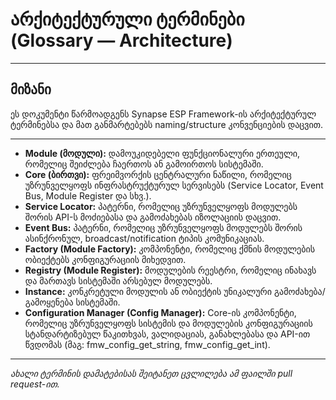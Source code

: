 # არქიტექტურული ტერმინები (Glossary — Architecture)

---

## მიზანი

ეს დოკუმენტი წარმოადგენს Synapse ESP Framework-ის არქიტექტურულ ტერმინებსა და მათ განმარტებებს naming/structure კონვენციების დაცვით.

---

- **Module (მოდული):** დამოუკიდებელი ფუნქციონალური ერთეული, რომელიც შეიძლება ჩაერთოს ან გამოირთოს სისტემაში.
- **Core (ბირთვი):** ფრეიმვორქის ცენტრალური ნაწილი, რომელიც უზრუნველყოფს ინფრასტრუქტურულ სერვისებს (Service Locator, Event Bus, Module Register და სხვ.).
- **Service Locator:** პატერნი, რომელიც უზრუნველყოფს მოდულებს შორის API-ს მოძიებასა და გამოძახებას იზოლაციის დაცვით.
- **Event Bus:** პატერნი, რომელიც უზრუნველყოფს მოდულებს შორის ასინქრონულ, broadcast/notification ტიპის კომუნიკაციას.
- **Factory (Module Factory):** კომპონენტი, რომელიც ქმნის მოდულების ობიექტებს კონფიგურაციის მიხედვით.
- **Registry (Module Register):** მოდულების რეესტრი, რომელიც ინახავს და მართავს სისტემაში არსებულ მოდულებს.
- **Instance:** კონკრეტული მოდულის ან ობიექტის უნიკალური გამოძახება/გამოყენება სისტემაში.
- **Configuration Manager (Config Manager):** Core-ის კომპონენტი, რომელიც უზრუნველყოფს სისტემის და მოდულების კონფიგურაციის სტანდარტიზებულ წაკითხვას, ვალიდაციას, განახლებასა და API-ით წვდომას (მაგ: fmw_config_get_string, fmw_config_get_int).

---

_ახალი ტერმინის დამატებისას შეიტანეთ ცვლილება ამ ფაილში pull request-ით._

